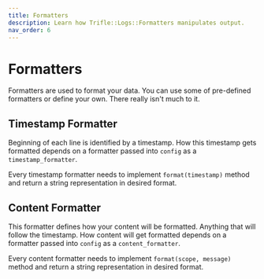 ```yaml
---
title: Formatters
description: Learn how Trifle::Logs::Formatters manipulates output.
nav_order: 6
---
```


# Formatters

Formatters are used to format your data. You can use some of pre-defined formatters or define your own. There really isn't much to it.

## Timestamp Formatter

Beginning of each line is identified by a timestamp. How this timestamp gets formatted depends on a formatter passed into `config` as a `timestamp_formatter`.

Every timestamp formatter needs to implement `format(timestamp)` method and return a string representation in desired format.

## Content Formatter

This formatter defines how your content will be formatted. Anything that will follow the timestamp. How content will get formatted depends on a formatter passed into `config` as a `content_formatter`.

Every content formatter needs to implement `format(scope, message)` method and return a string representation in desired format.
